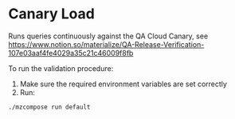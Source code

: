 # Canary Load

Runs queries continuously against the QA Cloud Canary, see https://www.notion.so/materialize/QA-Release-Verification-107e03aaf4fe4029a35c21c46009f8fb

To run the validation procedure:

1. Make sure the required environment variables are set correctly
2. Run:

```
./mzcompose run default
```
